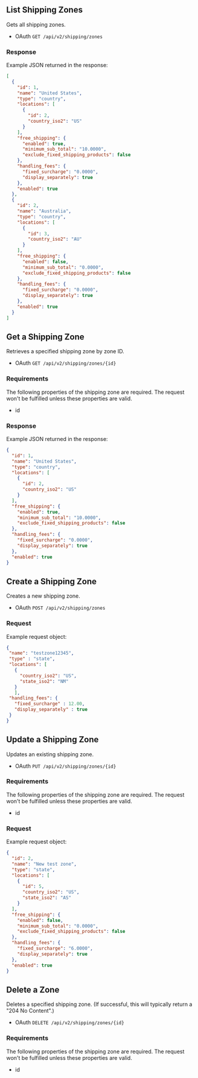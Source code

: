## <span class="jumptarget"> List Shipping Zones </span>

Gets all shipping zones.

*   OAuth
`GET /api/v2/shipping/zones`  

### <span class="jumptarget"> Response </span>

Example JSON returned in the response:

```json
[
  {
    "id": 1,
    "name": "United States",
    "type": "country",
    "locations": [
      {
        "id": 2,
        "country_iso2": "US"
      }
    ],
    "free_shipping": {
      "enabled": true,
      "minimum_sub_total": "10.0000",
      "exclude_fixed_shipping_products": false
    },
    "handling_fees": {
      "fixed_surcharge": "0.0000",
      "display_separately": true
    },
    "enabled": true
  },
  {
    "id": 2,
    "name": "Australia",
    "type": "country",
    "locations": [
      {
        "id": 3,
        "country_iso2": "AU"
      }
    ],
    "free_shipping": {
      "enabled": false,
      "minimum_sub_total": "0.0000",
      "exclude_fixed_shipping_products": false
    },
    "handling_fees": {
      "fixed_surcharge": "0.0000",
      "display_separately": true
    },
    "enabled": true
  }
]
```
  
## <span class="jumptarget"> Get a Shipping Zone </span>

Retrieves a specified shipping zone by zone ID.

*   OAuth
`GET /api/v2/shipping/zones/{id}`

### <span class="jumptarget"> Requirements </span>

The following properties of the shipping zone are required. The request won't be fulfilled unless these properties are valid.

* id

### <span class="jumptarget"> Response </span>

Example JSON returned in the response:

```json
{
  "id": 1,
  "name": "United States",
  "type": "country",
  "locations": [
    {
      "id": 2,
      "country_iso2": "US"
    }
  ],
  "free_shipping": {
    "enabled": true,
    "minimum_sub_total": "10.0000",
    "exclude_fixed_shipping_products": false
  },
  "handling_fees": {
    "fixed_surcharge": "0.0000",
    "display_separately": true
  },
  "enabled": true
}
```

## <span class="jumptarget"> Create a Shipping Zone </span>

Creates a new shipping zone.

*   OAuth
`POST /api/v2/shipping/zones`


### <span class="jumptarget"> Request </span>

Example request object:

```json
{
 "name": "testzone12345",
 "type" : "state",
 "locations": [
   {
     "country_iso2": "US",
     "state_iso2": "NM"
   }
   ],
 "handling_fees": {
   "fixed_surcharge" : 12.00,
   "display_separately" : true
 }
}
```

## <span class="jumptarget"> Update a Shipping Zone </span>

Updates an existing shipping zone.

*   OAuth
`PUT /api/v2/shipping/zones/{id}`

### <span class="jumptarget"> Requirements </span>

The following properties of the shipping zone are required. The request won't be fulfilled unless these properties are valid.

* id

### <span class="jumptarget"> Request </span>

Example request object:

```json
{
  "id": 2,
  "name": "New test zone",
  "type": "state",
  "locations": [
    {
      "id": 5,
      "country_iso2": "US",
      "state_iso2": "AS"
    }
  ],
  "free_shipping": {
    "enabled": false,
    "minimum_sub_total": "0.0000",
    "exclude_fixed_shipping_products": false
  },
  "handling_fees": {
    "fixed_surcharge": "6.0000",
    "display_separately": true
  },
  "enabled": true
}
```

## <span class="jumptarget"> Delete a Zone </span>

Deletes a specified shipping zone. (If successful, this will typically return a "204 No Content".)

*   OAuth
`DELETE /api/v2/shipping/zones/{id}`

### <span class="jumptarget"> Requirements </span>

The following properties of the shipping zone are required. The request won't be fulfilled unless these properties are valid.

* id


